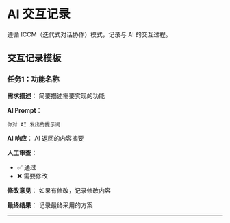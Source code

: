 # AI 交互记录

遵循 ICCM（迭代式对话协作）模式，记录与 AI 的交互过程。

## 交互记录模板

### 任务1：功能名称

**需求描述**：
简要描述需要实现的功能

**AI Prompt**：
```
你对 AI 发出的提示词
```

**AI 响应**：
AI 返回的内容摘要

**人工审查**：
- ✅ 通过
- ❌ 需要修改

**修改意见**：
如果有修改，记录修改内容

**最终结果**：
记录最终采用的方案

---
